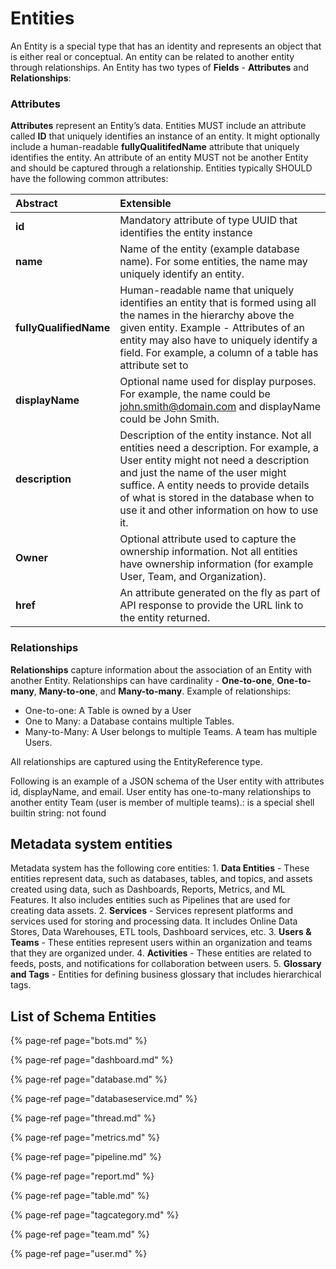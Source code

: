 # Entities

An Entity is a special type that has an identity and represents an object that is either real or conceptual. An entity can be related to another entity through relationships. An Entity has two types of **Fields** - **Attributes** and **Relationships**:

### **Attributes**

**Attributes** represent an Entity’s data. Entities MUST include an attribute called **ID** that uniquely identifies an instance of an entity. It might optionally include a human-readable **fullyQualitifedName** attribute that uniquely identifies the entity. An attribute of an entity MUST not be another Entity and should be captured through a relationship. Entities typically SHOULD have the following common attributes:

| Abstract | Extensible |
| :--- | :--- |
| **id** | Mandatory attribute of type UUID that identifies the entity instance |
| **name** | Name of the entity \(example database name\). For some entities, the name may uniquely identify an entity. |
| **fullyQualifiedName** | Human-readable name that uniquely identifies an entity that is formed using all the names in the hierarchy above the given entity. Example -  Attributes of an entity may also have  to uniquely identify a field. For example, a column of a table has  attribute set to |
| **displayName** | Optional name used for display purposes. For example, the name could be john.smith@domain.com and displayName could be John Smith. |
| **description** | Description of the entity instance. Not all entities need a description. For example, a User entity might not need a description and just the name of the user might suffice. A  entity needs  to provide details of what is stored in the database when to use it and other information on how to use it. |
| **Owner** | Optional attribute used to capture the ownership information. Not all entities have ownership information \(for example User, Team, and Organization\). |
| **href** | An attribute generated on the fly as part of API response to provide the URL link to the entity returned. |

### **Relationships**

**Relationships** capture information about the association of an Entity with another Entity. Relationships can have cardinality - **One-to-one**, **One-to-many**, **Many-to-one**, and **Many-to-many**. Example of relationships:

* One-to-one: A Table is owned by a User
* One to Many: a Database contains multiple Tables.
* Many-to-Many: A User belongs to multiple Teams. A team has multiple Users.

All relationships are captured using the EntityReference type.

Following is an example of a JSON schema of the User entity with attributes id, displayName, and email. User entity has one-to-many relationships to another entity Team \(user is member of multiple teams\).: is a special shell builtin string: not found

## Metadata system entities

Metadata system has the following core entities: 1. **Data Entities** - These entities represent data, such as databases, tables, and topics, and assets created using data, such as Dashboards, Reports, Metrics, and ML Features. It also includes entities such as Pipelines that are used for creating data assets. 2. **Services** - Services represent platforms and services used for storing and processing data. It includes Online Data Stores, Data Warehouses, ETL tools, Dashboard services, etc. 3. **Users & Teams** - These entities represent users within an organization and teams that they are organized under. 4. **Activities** - These entities are related to feeds, posts, and notifications for collaboration between users. 5. **Glossary and Tags** - Entities for defining business glossary that includes hierarchical tags.

## List of Schema Entities

{% page-ref page="bots.md" %}

{% page-ref page="dashboard.md" %}

{% page-ref page="database.md" %}

{% page-ref page="databaseservice.md" %}

{% page-ref page="thread.md" %}

{% page-ref page="metrics.md" %}

{% page-ref page="pipeline.md" %}

{% page-ref page="report.md" %}

{% page-ref page="table.md" %}

{% page-ref page="tagcategory.md" %}

{% page-ref page="team.md" %}

{% page-ref page="user.md" %}

